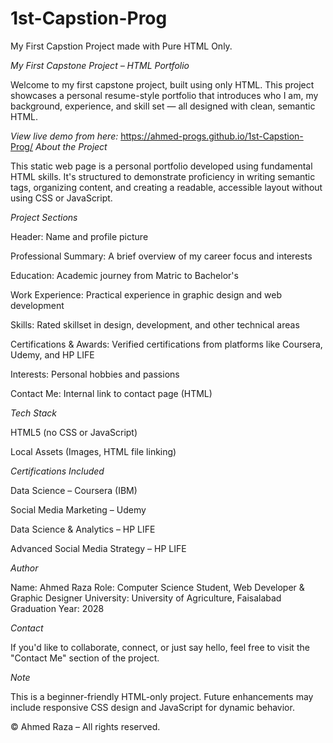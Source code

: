 # 1st-Capstion-Prog
My First Capstion Project made with Pure HTML Only.

*My First Capstone Project – HTML Portfolio*

Welcome to my first capstone project, built using only HTML. This project showcases a personal resume-style portfolio that introduces who I am, my background, experience, and skill set — all designed with clean, semantic HTML.

*View live demo from here:*
 https://ahmed-progs.github.io/1st-Capstion-Prog/
*About the Project*

This static web page is a personal portfolio developed using fundamental HTML skills. It's structured to demonstrate proficiency in writing semantic tags, organizing content, and creating a readable, accessible layout without using CSS or JavaScript.

*Project Sections*

Header: Name and profile picture

Professional Summary: A brief overview of my career focus and interests

Education: Academic journey from Matric to Bachelor's

Work Experience: Practical experience in graphic design and web development

Skills: Rated skillset in design, development, and other technical areas

Certifications & Awards: Verified certifications from platforms like Coursera, Udemy, and HP LIFE

Interests: Personal hobbies and passions

Contact Me: Internal link to contact page (HTML)

*Tech Stack*

HTML5 (no CSS or JavaScript)

Local Assets (Images, HTML file linking)

*Certifications Included*

Data Science – Coursera (IBM)

Social Media Marketing – Udemy

Data Science & Analytics – HP LIFE

Advanced Social Media Strategy – HP LIFE

*Author*

Name: Ahmed Raza
Role: Computer Science Student, Web Developer & Graphic Designer
University: University of Agriculture, Faisalabad
Graduation Year: 2028

*Contact*

If you'd like to collaborate, connect, or just say hello, feel free to visit the "Contact Me" section of the project.

*Note*

This is a beginner-friendly HTML-only project. Future enhancements may include responsive CSS design and JavaScript for dynamic behavior.

© Ahmed Raza – All rights reserved.


